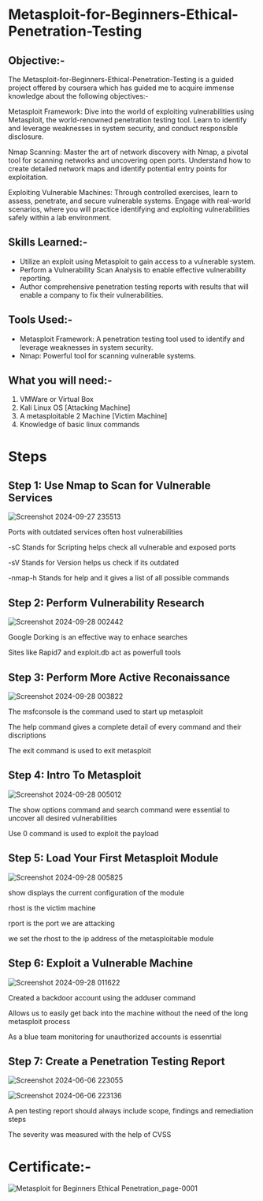 # Metasploit-for-Beginners-Ethical-Penetration-Testing

## Objective:-

The Metasploit-for-Beginners-Ethical-Penetration-Testing is a guided project offered by coursera which has guided me to acquire immense knowledge about the following objectives:-

Metasploit Framework: Dive into the world of exploiting vulnerabilities using Metasploit, the world-renowned penetration testing tool. Learn to identify and leverage weaknesses in system security, and conduct responsible disclosure.

Nmap Scanning: Master the art of network discovery with Nmap, a pivotal tool for scanning networks and uncovering open ports. Understand how to create detailed network maps and identify potential entry points for exploitation.

Exploiting Vulnerable Machines: Through controlled exercises, learn to assess, penetrate, and secure vulnerable systems. Engage with real-world scenarios, where you will practice identifying and exploiting vulnerabilities safely within a lab environment.


## Skills Learned:-

- Utilize an exploit using Metasploit to gain access to a vulnerable system.
- Perform a Vulnerability Scan Analysis to enable effective vulnerability reporting.
- Author comprehensive penetration testing reports with results that will enable a company to fix their vulnerabilities.   

## Tools Used:-

- Metasploit Framework: A penetration testing tool used to identify and leverage weaknesses in system security.
- Nmap: Powerful tool for scanning vulnerable systems.


## What you will need:-

1. VMWare or Virtual Box
2. Kali Linux OS [Attacking Machine]
3. A metasploitable 2 Machine [Victim Machine]
4. Knowledge of basic linux commands

# Steps

## Step 1: Use Nmap to Scan for Vulnerable Services


![Screenshot 2024-09-27 235513](https://github.com/user-attachments/assets/e8d7a855-ad48-48be-bc2b-dd20a24d476f)


Ports with outdated services often host vulnerabilities

 -sC Stands for Scripting helps check all vulnerable and exposed ports

 -sV Stands for Version helps us check if its outdated 

 -nmap-h Stands for help and it gives a list of all possible commands



## Step 2: Perform  Vulnerability Research


![Screenshot 2024-09-28 002442](https://github.com/user-attachments/assets/134f46c6-80ea-4f09-8268-03afae5ef105)


 Google Dorking is an effective way to enhace searches

 Sites like Rapid7 and exploit.db act as powerfull tools



## Step 3: Perform More Active Reconaissance



![Screenshot 2024-09-28 003822](https://github.com/user-attachments/assets/57eb754b-1eb8-4556-be70-703e706c6019)


 The msfconsole is the command used to start up metasploit

 The help command gives a complete detail of every command and their discriptions

 The exit command is used to exit metasploit



## Step 4: Intro To Metasploit

 
![Screenshot 2024-09-28 005012](https://github.com/user-attachments/assets/6720e3c4-c8f4-46d9-bd78-ea10b3a70189)

 The show options command and search command were essential to uncover all desired vulnerabilities 

 Use 0 command is used to exploit the payload



## Step 5: Load Your First Metasploit Module

![Screenshot 2024-09-28 005825](https://github.com/user-attachments/assets/1cc33b4b-833e-486d-9da6-e2bfe9526856)


 show displays the current configuration of the module

 rhost is the victim machine

 rport is the port we are attacking

we set the rhost to the ip address of the metasploitable module


## Step 6: Exploit a Vulnerable Machine


![Screenshot 2024-09-28 011622](https://github.com/user-attachments/assets/f5c1a14b-c630-4598-a249-7c71141cbd05)



 Created a backdoor account using the adduser command

 Allows us to easily get back into the machine without the need of the long metasploit
 process

 As a blue team monitoring for unauthorized accounts is essenrtial



## Step 7: Create a Penetration Testing Report


![Screenshot 2024-06-06 223055](https://github.com/user-attachments/assets/d3ad1733-4e03-4699-9f24-e69e85379278)


![Screenshot 2024-06-06 223136](https://github.com/user-attachments/assets/f68affe6-f2ca-41c4-9d22-ddd7236215b3)


 A pen testing report should always include scope, findings and remediation steps 
 
 The severity was measured with the help of CVSS


# Certificate:-

![Metasploit for Beginners Ethical Penetration_page-0001](https://github.com/user-attachments/assets/bca29a04-33f9-4b00-bd37-c0019a42f25a)
